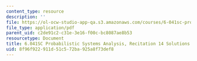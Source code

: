 ```yaml
---
content_type: resource
description: ''
file: https://ol-ocw-studio-app-qa.s3.amazonaws.com/courses/6-041sc-probabilistic-systems-analysis-and-applied-probability-fall-2013/8f96f922911d51c572ba925a8f73def8_MIT6_041SCF13_rec14_sol.pdf
file_type: application/pdf
parent_uid: c2de91c2-c31e-3e16-f00c-bc8087ae8b53
resourcetype: Document
title: 6.041SC Probabilistic Systems Analysis, Recitation 14 Solutions
uid: 8f96f922-911d-51c5-72ba-925a8f73def8
---
```

